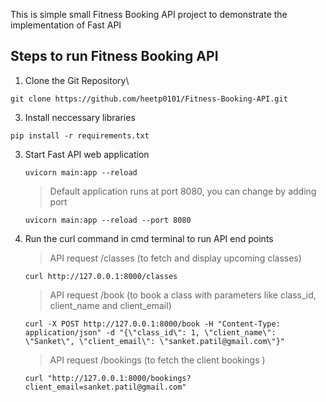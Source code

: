 This is simple small Fitness Booking API project to demonstrate the implementation of Fast API 

## Steps to run Fitness Booking API 

1. Clone the Git Repository\
```
git clone https://github.com/heetp0101/Fitness-Booking-API.git
```
3. Install neccessary libraries
  ```
  pip install -r requirements.txt
  ```

3. Start Fast API web application
   ```
   uvicorn main:app --reload
   ```
   > Default application runs at port 8080, you can change by adding port
   ```
   uvicorn main:app --reload --port 8080
   ```

4. Run the curl command in cmd terminal to run API end points

    > API request /classes (to fetch and display upcoming classes)
    ```
    curl http://127.0.0.1:8000/classes
    ```
    > API request /book (to book a class with parameters like class_id, client_name and client_email)
    ```
    curl -X POST http://127.0.0.1:8000/book -H "Content-Type: application/json" -d "{\"class_id\": 1, \"client_name\": \"Sanket\", \"client_email\": \"sanket.patil@gmail.com\"}"
    ```
    > API request /bookings (to fetch the client bookings )
    ```
    curl "http://127.0.0.1:8000/bookings?client_email=sanket.patil@gmail.com"
    ```



